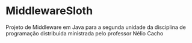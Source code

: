 # MiddlewareSloth
Projeto de Middleware em Java para a segunda unidade da disciplina de programação distribuida ministrada pelo professor Nélio Cacho
